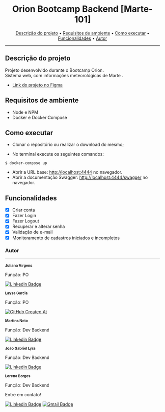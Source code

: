 <h1 align="center">Orion Bootcamp Backend [Marte-101]</h1>

<p align="center">
 <a href="#descrição-do-projeto">Descrição do projeto</a> •
 <a href="#requisitos-de-ambiente">Requisitos de ambiente</a> • 
 <a href="#como-executar">Como executar</a> • 
 <a href="#funcionalidades">Funcionalidades</a> • 
 <a href="#autor">Autor</a>
</p>

---

## Descrição do projeto

Projeto desenvolvido durante o Bootcamp Orion.<br>
Sistema web, com informações meteorológicas de Marte .<br>

- [Link do projeto no Figma](https://www.figma.com/file/T0Ux4BNmia4yotSGaifDF4/API-da-Nasa?type=design&node-id=149-530&mode=dev)<br>

## Requisitos de ambiente

- Node e NPM
- Docker e Docker Compose

## Como executar

- Clonar o repositório ou realizar o download do mesmo;

- No terminal execute os seguintes comandos:

```
$ docker-compose up
```

- Abrir a URL base: [http://localhost:4444](http://localhost:4444) no navegador.
- Abrir a documentação Swagger: [http://localhost:4444/swagger](http://localhost:4444/swagger) no navegador.

## Funcionalidades

- [x] Criar conta
- [x] Fazer Login
- [x] Fazer Logout
- [x] Recuperar e alterar senha
- [x] Validação de e-mail
- [x] Monitoramento de cadastros iniciados e incompletos

### Autor

---

<a>
 <sub><b>Juliana Virgens</b></sub>
</a>

Função: PO

[![Linkedin Badge](https://img.shields.io/badge/GitHub-100000?style=for-the-badge&logo=github&logoColor=white)](https://github.com/julianavirgens88)

<a>
 <sub><b>Laysa Garcia</b></sub>
</a>

Função: PO

[![GitHub Created At](https://img.shields.io/badge/GitHub-100000?style=for-the-badge&logo=github&logoColor=white://)]()

<a>
 <sub><b>Martins Neto</b></sub>
</a>

Função: Dev Backend

[![Linkedin Badge](https://img.shields.io/badge/GitHub-100000?style=for-the-badge&logo=github&logoColor=white)](https://github.com/MartinsNeto80)

<a>
 <sub><b>João Gabriel Lyra</b></sub>
</a>

Função: Dev Backend

[![Linkedin Badge](https://img.shields.io/badge/GitHub-100000?style=for-the-badge&logo=github&logoColor=white)](https://github.com/joaogabriellyra)

<a>
 <sub><b>Lorena Borges</b></sub>
</a>

Função: Dev Backend

Entre em contato!

[![Linkedin Badge](https://img.shields.io/badge/-Lorena-blue?style=flat-square&logo=Linkedin&logoColor=white&link=https://www.linkedin.com/in/lorenadasilvaborges/)](https://www.linkedin.com/in/lorenadasilvaborges/)
[![Gmail Badge](https://img.shields.io/badge/-sborges.lorena@gmail.com-c14438?style=flat-square&logo=Gmail&logoColor=white&link=mailto:sborges.lorena@gmail.com)](mailto:sborges.lorena@gmail.com)
